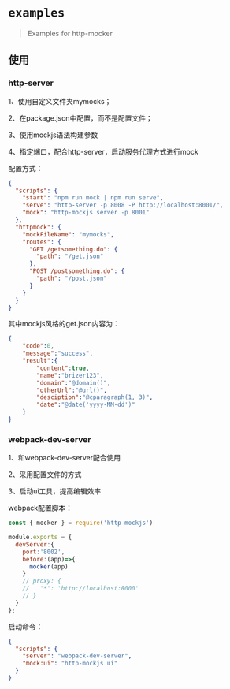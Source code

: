 # `examples`

> Examples for http-mocker

## 使用

### http-server

1、使用自定义文件夹mymocks；

2、在package.json中配置，而不是配置文件；

3、使用mockjs语法构建参数

4、指定端口，配合http-server，启动服务代理方式进行mock

配置方式：


``` json
{
  "scripts": {
    "start": "npm run mock | npm run serve",
    "serve": "http-server -p 8008 -P http://localhost:8001/",
    "mock": "http-mockjs server -p 8001"
  },
  "httpmock": {
    "mockFileName": "mymocks",
    "routes": {
      "GET /getsomething.do": {
        "path": "/get.json"
      },
      "POST /postsomething.do": {
        "path": "/post.json"
      }
    }
  }
}
```

其中mockjs风格的get.json内容为：

``` json
{
    "code":0,
    "message":"success",
    "result":{
        "content":true,
        "name":"brizer123",
        "domain":"@domain()",
        "otherUrl":"@url()",
        "desciption":"@cparagraph(1, 3)",
        "date":"@date('yyyy-MM-dd')"
    }
}
```


### webpack-dev-server

1、和webpack-dev-server配合使用

2、采用配置文件的方式

3、启动ui工具，提高编辑效率

webpack配置脚本：

``` js
const { mocker } = require('http-mockjs')

module.exports = {
  devServer:{
    port:'8002',
    before:(app)=>{
      mocker(app)
    }
    // proxy: {
    //   '*': 'http://localhost:8000'
    // }
  }
};
```

启动命令：

``` json
{
  "scripts": {
    "server": "webpack-dev-server",
    "mock:ui": "http-mockjs ui"
  }
}

```